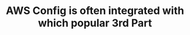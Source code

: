 ---
layout: all-exams
title: "AWS Config is often integrated with which popular 3rd Part"
blurb: "The AWS Service Management Connector for ServiceNow and Jira Service Desk (formerly the AWS Service Catalog Connector) allows ServiceNow and Jira Service"
quid: 241
---
